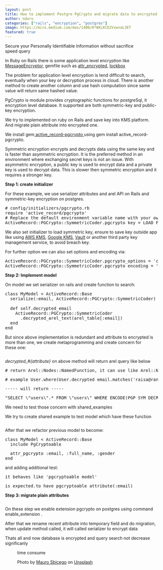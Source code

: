 ```yaml
---
layout: post
title: How to implement Postgre PgCrypto and migrate data to encrypted on Ruby on Rails
author: ndaru
categories: ["rails", "encryption", "postgres"]
image: https://miro.medium.com/max/1400/0*WXLKCD2VvwnaL3ET
featured: true
---
```

<p>Secure your Personally Identifiable Information without sacrifice speed query</p><p>In Ruby on Rails there is some application level encryption like <a href="https://api.rubyonrails.org/v6.0.3/classes/ActiveSupport/MessageEncryptor.html">MessageEncryptor</a>, gemfile such as <a href="https://github.com/attr-encrypted/attr_encrypted">attr_encrypted</a>, <a href="https://github.com/ankane/lockbox">lockbox</a></p><p>The problem for application level encryption is tend difficult to search, eventually when your key or decryption process in cloud. There is another method to create another column and use hash computation since same value will return same hashed value.</p><p>PgCrypto is module provides cryptographic functions for postgreSql, it encryption level database. It supported are both symmetric-key and public-key encryption.</p><p>We try to implemented on ruby on Rails and save key into KMS platform. And migrate plain attribute into encrypted one.</p><p>We install gem<a href="https://github.com/stas/active_record-pgcrypto"> active_record-pgcrypto </a>using gem install active_record-pgcrypto.</p><p>Symmetric encryption encrypts and decrypts data using the same key and is faster than asymmetric encryption. It is the preferred method in an environment where exchanging secret keys is not an issue. With asymmetric encryption, a public key is used to encrypt data and a private key is used to decrypt data. This is slower then symmetric encryption and it requires a stronger key.</p><p><strong>Step 1: create initializer</strong></p><p>For these example, we use serializer attributes and arel API on Rails and symmetric-key encryption on postgres.</p><pre># config/initializers/pgcrypto.rb<br>require &#39;active_record/pgcrypto&#39;<br># Replace the default environment variable name with your own value/key.<br>ActiveRecord::PGCrypto::SymmetricCoder.pgcrypto_key = LOAD_FROM_KMS</pre><p>We also set initializer to load symmetric key, ensure to save key outside app like using <a href="https://docs.aws.amazon.com/sdk-for-ruby/v3/developer-guide/kms-examples.html">AWS KMS</a>, <a href="https://github.com/googleapis/google-cloud-ruby/tree/master/google-cloud-kms">Google KMS</a>, <a href="https://github.com/hashicorp/vault-ruby">Vault</a> or another third party key management service, to avoid breach key.</p><p>For further option we can also set options and encoding via:</p><pre>ActiveRecord::PGCrypto::SymmetricCoder.pgcrypto_options = &#39;cipher-algo=aes256, unicode-mode=1&#39;<br>ActiveRecord::PGCrypto::SymmetricCoder.pgcrypto_encoding = &#39;utf8&#39;</pre><p><strong>Step 2: Implement model</strong></p><p>On model we set serializer on rails and create function to search:</p><pre>class MyModel &lt; ActiveRecord::Base<br>  serialize(:email, ActiveRecord::PGCrypto::SymmetricCoder)<br><br>  def self.decrypted_email<br>    ActiveRecord::PGCrypto::SymmetricCoder<br>      .decrypted_arel_text(arel_table[:email])<br>  end<br>end</pre><p>But since above implementation is redundant and attribute to encrypted is more than one, we create metaprogramming and create concern for these one:</p><iframe src="" width="0" height="0" frameborder="0" scrolling="no"><a href="https://medium.com/media/0848b276775325a5d3ee5d006dfe48ea/href">https://medium.com/media/0848b276775325a5d3ee5d006dfe48ea/href</a></iframe><p><em>decrypted_#{attribute}</em> on above method will return arel query like below</p><pre># return Arel::Nodes::NamedFunction, it can use like Arel::Nodes::Matches</pre><pre># example User.where(User.decrypted_email.matches(&#39;raisa@random.com&#39;))</pre><pre>----- will return -----</pre><pre>&quot;SELECT \&quot;users\&quot;.* FROM \&quot;users\&quot; WHERE ENCODE(PGP_SYM_DECRYPT_BYTEA(\&quot;users\&quot;.\&quot;email\&quot;, CRYPTOGRAPHY_KEY), &#39;escape&#39;)ILIKE &#39;raisa@random.com&#39;&quot;</pre><p>We need to test those concern with shared_examples</p><p>We try to create shared example to test model which have these function</p><iframe src="" width="0" height="0" frameborder="0" scrolling="no"><a href="https://medium.com/media/7c793ef8f560ea52b4f4d35e9612bb66/href">https://medium.com/media/7c793ef8f560ea52b4f4d35e9612bb66/href</a></iframe><p>After that we refactor previous model to become:</p><pre>class MyModel &lt; ActiveRecord::Base<br>  include PgCryptoable</pre><pre>  attr_pgcrypto :email, :full_name, :gender<br>end</pre><p>and adding additional test:</p><pre>it_behaves_like &#39;pgcryptoable model&#39;</pre><pre>is_expected.to have_pgcryptoable_attribute(:email)</pre><p><strong>Step 3: migrate plain attributes</strong></p><iframe src="" width="0" height="0" frameborder="0" scrolling="no"><a href="https://medium.com/media/3d41a7261632058728564fc24aec620c/href">https://medium.com/media/3d41a7261632058728564fc24aec620c/href</a></iframe><p>On these step we enable extension pgcrypto on postgres using command enable_extension .</p><p>After that we rename recent attribute into temporary field and do migration, when update method called, it will called serializer to encrypt data</p><p>Thats all and now database is encrypted and query search not decrease significanly</p><figure><img alt="" src="https://cdn-images-1.medium.com/max/1024/1*peAFMehWOcN12Y9xsTVQ0Q.png" /><figcaption>time consume</figcaption></figure><figure><img alt="" src="https://cdn-images-1.medium.com/max/1024/0*WXLKCD2VvwnaL3ET" /><figcaption>Photo by <a href="https://unsplash.com/@maurosbicego?utm_source=medium&amp;utm_medium=referral">Mauro Sbicego</a> on <a href="https://unsplash.com?utm_source=medium&amp;utm_medium=referral">Unsplash</a></figcaption></figure><img src="https://medium.com/_/stat?event=post.clientViewed&referrerSource=full_rss&postId=e09ddbce53eb" width="1" height="1">